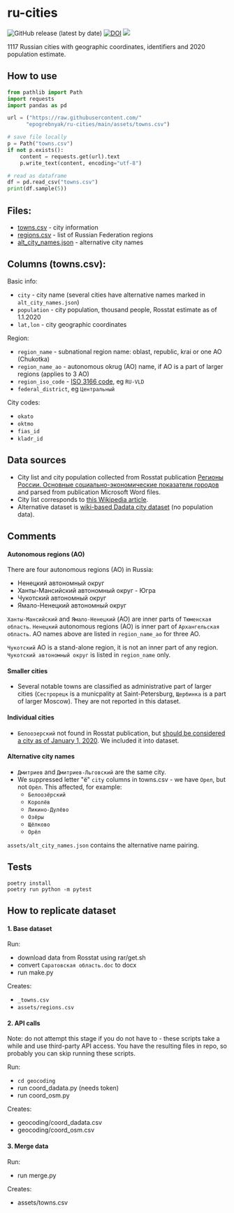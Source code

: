 # ru-cities

![GitHub release (latest by date)](https://img.shields.io/github/v/release/epogrebnyak/ru-cities)
[![DOI](https://zenodo.org/badge/DOI/10.5281/zenodo.5151423.svg)](https://doi.org/10.5281/zenodo.5151423)
[![](https://img.shields.io/badge/API_Crafter-ru--cities--db-blue)](https://beta.apicrafter.ru/packages/ru-cities-db)

1117 Russian cities with geographic coordinates, identifiers and 2020 population estimate.

## How to use

```python
from pathlib import Path
import requests
import pandas as pd

url = ("https://raw.githubusercontent.com/"
      "epogrebnyak/ru-cities/main/assets/towns.csv")

# save file locally
p = Path("towns.csv")
if not p.exists():
    content = requests.get(url).text
    p.write_text(content, encoding="utf-8")

# read as dataframe
df = pd.read_csv("towns.csv")
print(df.sample(5))
```

## Files:

- [towns.csv](assets/towns.csv) - city information
- [regions.csv](assets/regions.csv) - list of Russian Federation regions
- [alt_city_names.json](assets/alt_city_names.json) - alternative city names

## Сolumns (towns.csv):

Basic info:

- `city` - city name (several cities have alternative names marked in `alt_city_names.json`)
- `population` - city population, thousand people, Rosstat estimate as of 1.1.2020
- `lat,lon` - city geographic coordinates

Region:

- `region_name` - subnational region name: oblast, republic, krai or one AO (Chukotka)
- `region_name_ao` - autonomous okrug (AO) name, if AO is a part of larger regions (applies to 3 AO)
- `region_iso_code` - [ISO 3166 code](https://en.wikipedia.org/wiki/ISO_3166-2:RU), eg `RU-VLD`
- `federal_district`, eg `Центральный`

City codes:

- `okato`
- `oktmo`
- `fias_id`
- `kladr_id`

## Data sources

- City list and city population collected from Rosstat publication [Регионы России. Основные социально-экономические показатели городов](https://rosstat.gov.ru/folder/210/document/13206) and parsed from publication Microsoft Word files.
- City list corresponds to [this Wikipedia article](https://ru.wikipedia.org/wiki/%D0%A1%D0%BF%D0%B8%D1%81%D0%BE%D0%BA_%D0%B3%D0%BE%D1%80%D0%BE%D0%B4%D0%BE%D0%B2_%D0%A0%D0%BE%D1%81%D1%81%D0%B8%D0%B8).
- Alternative dataset is [wiki-based Dadata city dataset](https://github.com/hflabs/city) (no population data).

## Comments

#### Autonomous regions (AO)

There are four autonomous regions (AO) in Russia:

- Ненецкий автономный округ
- Ханты-Мансийский автономный округ - Югра
- Чукотский автономный округ
- Ямало-Ненецкий автономный округ

`Ханты-Мансийский` and `Ямало-Ненецкий` (AO) are inner parts of `Тюменская область`.
`Ненецкий` autonomous regions (AO) is inner part of `Архангельская область`.
AO names above are listed in `region_name_ao` for three AO.

`Чукотский` AO is a stand-alone region, it is not an inner part of any region.
`Чукотский автономный округ` is listed in `region_name` only.

#### Smaller cities

- Several notable towns are classified as administrative part of larger cities (`Сестрорецк` is a municpality at Saint-Petersburg, `Щербинка` is a part of larger Moscow). They are not reported in this dataset.

#### Individual cities

- `Белоозерский` not found in Rosstat publication, but [should be considered a city as of January 1, 2020](https://github.com/epogrebnyak/ru-cities/issues/5#issuecomment-886179980). We included it into dataset.

#### Alternative city names

- `Дмитриев` and `Дмитриев-Льговский` are the same city.
- We suppressed letter "ё" `city` columns in towns.csv - we have `Орел`, but not `Орёл`. This affected, for example:
  - `Белоозёрский`
  - `Королёв`
  - `Ликино-Дулёво`
  - `Озёры`
  - `Щёлково`
  - `Орёл`

`assets/alt_city_names.json` contains the alternative name pairing.

## Tests

```
poetry install
poetry run python -m pytest
```

## How to replicate dataset

#### 1. Base dataset

Run:

- download data from Rosstat using rar/get.sh
- convert `Саратовская область.doc` to docx
- run make.py

Creates:

- `_towns.csv`
- `assets/regions.csv`

#### 2. API calls

Note: do not attempt this stage if you do not have to - these scripts take a while
and use third-party API access. You have the resulting files in repo, so probably
you can skip running these scripts.

Run:

- `cd geocoding`
- run coord_dadata.py (needs token)
- run coord_osm.py

Creates:

- geocoding/coord_dadata.csv
- geocoding/coord_osm.csv

#### 3. Merge data

Run:

- run merge.py

Creates:

- assets/towns.csv
